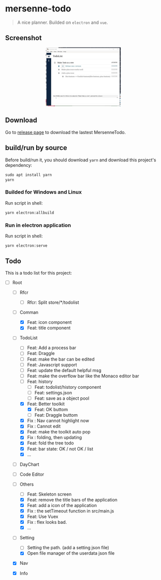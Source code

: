 # mersenne-todo

> A nice planner. Builded on `electron` and `vue`.

## Screenshot

<p align="center"><img
  src="./screenshot/mersenne-todo.png"
  width="48%"
></div>

## Download

Go to [release page](https://github.com/PeterlitsZo/MersenneTodo/releases)
to download the lastest MersenneTodo.

## build/run by source

Before build/run it, you should download `yarn` and download this project's
dependency:

``` shell
sudo apt install yarn
yarn
```

### Builded for Windows and Linux

Run script in shell:

``` shell
yarn electron:allbuild
```

### Run in electron application

Run script in shell:

``` shell
yarn electron:serve
```

## Todo

This is a todo list for this project:

- [ ] Root
  - [ ] Rfcr
    - [ ] Rfcr: Split store/*/todolist
  - [ ] Comman
    - [x] Feat: icon component
    - [x] Feat: title component
  - [ ] TodoList
    - [ ] Feat: Add a process bar
    - [ ] Feat: Draggle
    - [ ] Feat: make the bar can be edited
    - [ ] Feat: Javascript support
    - [ ] Feat: update the default helpful msg
    - [ ] Feat: make the overflow bar like the Monaco editor bar
    - [ ] Feat: history
      - [ ] Feat: todolist/history component
      - [ ] Feat: settings.json
      - [ ] Feat: save as a object pool
    - [x] Feat: Better toolkit
      - [x] Feat: OK buttom
      - [ ] Feat: Draggle buttom
    - [x] Fix : Nav cannot highlight now
    - [x] Fix : Cannot edit
    - [x] Feat: make the toolkit auto pop
    - [x] Fix : folding, then updating
    - [x] Feat: fold the tree todo
    - [x] Feat: bar state: OK / not OK / list
    - [x] ...
  - [ ] DayChart
  - [ ] Code Editor
  - [ ] Others
    - [ ] Feat: Skeleton screen
    - [x] Feat: remove the title bars of the application
    - [x] Feat: add a icon of the application
    - [x] Fix : the setTimeout function in src/main.js
    - [x] Feat: Use Vuex
    - [x] Fix : flex looks bad.
    - [x] ...
  - [ ] Setting
    - [ ] Setting the path. (add a setting json file)
    - [x] Open file manager of the userdata json file
  - [x] Nav
  - [x] Info

